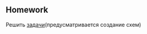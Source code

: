 ##  Homework

Решить [задачи](https://docs.google.com/presentation/d/1zQkcb_lemd32yC7_cvotyFIWabLzfUA6/edit?usp=drive_link&ouid=100462493827587974016&rtpof=true&sd=true)(предусматривается создание схем)
